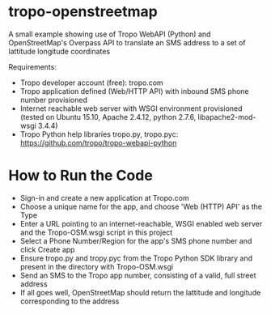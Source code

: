 # tropo-openstreetmap

A small example showing use of Tropo WebAPI (Python) and OpenStreetMap's Overpass API to translate an SMS address to a set of lattitude longitude coordinates

Requirements:
- Tropo developer account (free): tropo.com
- Tropo application defined (Web/HTTP API) with inbound SMS phone number provisioned
- Internet reachable web server with WSGI environment provisioned (tested on Ubuntu 15.10, Apache 2.4.12, python 2.7.6, libapache2-mod-wsgi 3.4.4)
- Tropo Python help libraries tropo.py, tropo.pyc: https://github.com/tropo/tropo-webapi-python


# How to Run the Code
- Sign-in and create a new application at Tropo.com
- Choose a unique name for the app, and choose 'Web (HTTP) API' as the Type
- Enter a URL pointing to an internet-reachable, WSGI enabled web server and the Tropo-OSM.wsgi script in this project
- Select a Phone Number/Region for the app's SMS phone number and click Create app
- Ensure tropo.py and tropy.pyc from the Tropo Python SDK library and present in the directory with Tropo-OSM.wsgi
- Send an SMS to the Tropo app number, consisting of a valid, full street address
- If all goes well, OpenStreetMap should return the lattitude and longitude corresponding to the address
